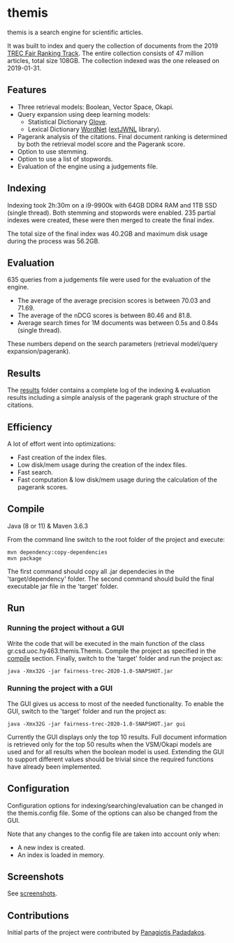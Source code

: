 # themis

themis is a search engine for scientific articles.

It was built to index and query the collection of documents from the 2019 [TREC Fair Ranking Track](https://fair-trec.github.io/). The entire collection consists of 47 million articles, total size 108GB. The collection indexed was the one released on 2019-01-31.

## Features

* Three retrieval models: Boolean, Vector Space, Okapi.
* Query expansion using deep learning models:
  * Statistical Dictionary [Glove](https://nlp.stanford.edu/projects/glove/).
  * Lexical Dictionary [WordNet](https://wordnet.princeton.edu/) ([extJWNL](http://extjwnl.sourceforge.net/) library).
* Pagerank analysis of the citations. Final document ranking is determined by both the retrieval model score and the Pagerank score.
* Option to use stemming.
* Option to use a list of stopwords.
* Evaluation of the engine using a judgements file.

## Indexing

Indexing took 2h:30m on a i9-9900k with 64GB DDR4 RAM and 1TB SSD (single thread). Both stemming and stopwords were enabled. 235 partial indexes were created, these were then merged to create the final index.

The total size of the final index was 40.2GB and maximum disk usage during the process was 56.2GB.

## Evaluation

635 queries from a judgements file were used for the evaluation of the engine.

* The average of the average precision scores is between 70.03 and 71.69.
* The average of the nDCG scores is between 80.46 and 81.8.
* Average search times for 1M documents was between 0.5s and 0.84s (single thread).

These numbers depend on the search parameters (retrieval model/query expansion/pagerank).

## Results

The [results](results/) folder contains a complete log of the indexing & evaluation results including a simple analysis of the pagerank graph structure of the citations.

## Efficiency

A lot of effort went into optimizations:

* Fast creation of the index files.
* Low disk/mem usage during the creation of the index files.
* Fast search.
* Fast computation & low disk/mem usage during the calculation of the pagerank scores.

## Compile

Java (8 or 11) & Maven 3.6.3

From the command line switch to the root folder of the project and execute:

    mvn dependency:copy-dependencies
    mvn package

The first command should copy all .jar dependecies in the 'target/dependency' folder. The second command should build the final executable jar file in the 'target' folder.

## Run

### Running the project without a GUI

Write the code that will be executed in the main function of the class gr.csd.uoc.hy463.themis.Themis. Compile the project as specified in the [compile](#Compile) section. Finally, switch to the 'target' folder and run the project as:

    java -Xmx32G -jar fairness-trec-2020-1.0-SNAPSHOT.jar

### Running the project with a GUI

The GUI gives us access to most of the needed functionality. To enable the GUI, switch to the 'target' folder and run the project as:

    java -Xmx32G -jar fairness-trec-2020-1.0-SNAPSHOT.jar gui

Currently the GUI displays only the top 10 results. Full document information is retrieved only for the top 50 results when the VSM/Okapi models are used and for all results when the boolean model is used. Extending the GUI to support different values should be trivial since the required functions have already been implemented.

## Configuration

Configuration options for indexing/searching/evaluation can be changed in the themis.config file. Some of the options can also be changed from the GUI.

Note that any changes to the config file are taken into account only when:

* A new index is created.
* An index is loaded in memory.

## Screenshots

See [screenshots](screenshots/).

## Contributions

Initial parts of the project were contributed by [Panagiotis Padadakos](https://github.com/papadako).
